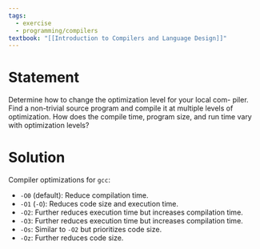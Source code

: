 ```yaml
---
tags:
  - exercise
  - programming/compilers
textbook: "[[Introduction to Compilers and Language Design]]"
---
```

# Statement
Determine how to change the optimization level for your local com-
piler. Find a non-trivial source program and compile it at multiple
levels of optimization. How does the compile time, program size,
and run time vary with optimization levels?
# Solution
Compiler optimizations for `gcc`:
- `-O0` (default): Reduce compilation time.
- `-O1` (`-O`): Reduces code size and execution time.
- `-O2`: Further reduces execution time but increases compilation time.
- `-O3`: Further reduces execution time but increases compilation time.
- `-Os`: Similar to `-O2` but prioritizes code size.
- `-Oz`: Further reduces code size.